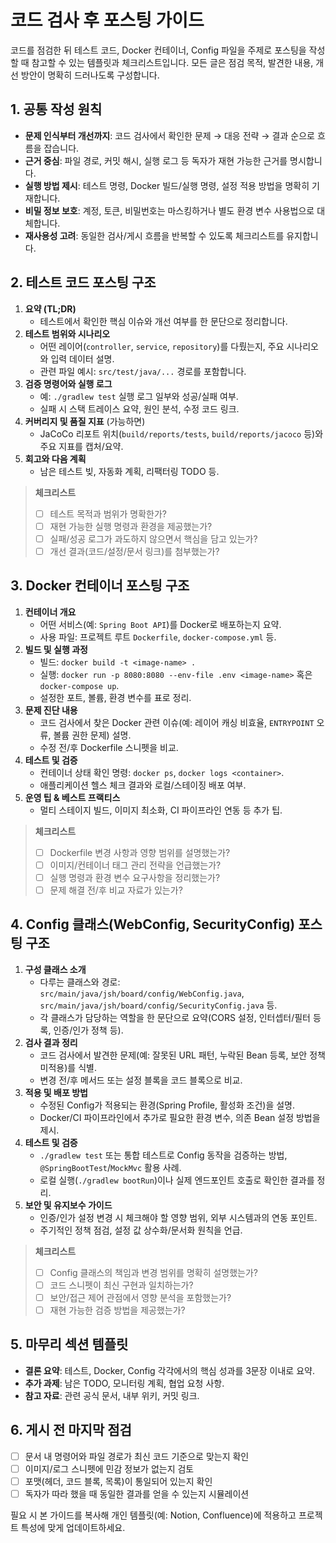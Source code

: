 # 코드 검사 후 포스팅 가이드

코드를 점검한 뒤 테스트 코드, Docker 컨테이너, Config 파일을 주제로 포스팅을 작성할 때 참고할 수 있는 템플릿과 체크리스트입니다. 모든 글은 점검 목적, 발견한 내용, 개선 방안이 명확히 드러나도록 구성합니다.

## 1. 공통 작성 원칙

- **문제 인식부터 개선까지**: 코드 검사에서 확인한 문제 → 대응 전략 → 결과 순으로 흐름을 잡습니다.
- **근거 중심**: 파일 경로, 커밋 해시, 실행 로그 등 독자가 재현 가능한 근거를 명시합니다.
- **실행 방법 제시**: 테스트 명령, Docker 빌드/실행 명령, 설정 적용 방법을 명확히 기재합니다.
- **비밀 정보 보호**: 계정, 토큰, 비밀번호는 마스킹하거나 별도 환경 변수 사용법으로 대체합니다.
- **재사용성 고려**: 동일한 검사/게시 흐름을 반복할 수 있도록 체크리스트를 유지합니다.

## 2. 테스트 코드 포스팅 구조

1. **요약 (TL;DR)**
   - 테스트에서 확인한 핵심 이슈와 개선 여부를 한 문단으로 정리합니다.
2. **테스트 범위와 시나리오**
   - 어떤 레이어(`controller`, `service`, `repository`)를 다뤘는지, 주요 시나리오와 입력 데이터 설명.
   - 관련 파일 예시: `src/test/java/...` 경로를 포함합니다.
3. **검증 명령어와 실행 로그**
   - 예: ``./gradlew test`` 실행 로그 일부와 성공/실패 여부.
   - 실패 시 스택 트레이스 요약, 원인 분석, 수정 코드 링크.
4. **커버리지 및 품질 지표** (가능하면)
   - JaCoCo 리포트 위치(`build/reports/tests`, `build/reports/jacoco` 등)와 주요 지표를 캡처/요약.
5. **회고와 다음 계획**
   - 남은 테스트 빚, 자동화 계획, 리팩터링 TODO 등.

> **체크리스트**
> - [ ] 테스트 목적과 범위가 명확한가?
> - [ ] 재현 가능한 실행 명령과 환경을 제공했는가?
> - [ ] 실패/성공 로그가 과도하지 않으면서 핵심을 담고 있는가?
> - [ ] 개선 결과(코드/설정/문서 링크)를 첨부했는가?

## 3. Docker 컨테이너 포스팅 구조

1. **컨테이너 개요**
   - 어떤 서비스(예: `Spring Boot API`)를 Docker로 배포하는지 요약.
   - 사용 파일: 프로젝트 루트 `Dockerfile`, `docker-compose.yml` 등.
2. **빌드 및 실행 과정**
   - 빌드: ``docker build -t <image-name> .``
   - 실행: ``docker run -p 8080:8080 --env-file .env <image-name>`` 혹은 `docker-compose up`.
   - 설정한 포트, 볼륨, 환경 변수를 표로 정리.
3. **문제 진단 내용**
   - 코드 검사에서 찾은 Docker 관련 이슈(예: 레이어 캐싱 비효율, `ENTRYPOINT` 오류, 볼륨 권한 문제) 설명.
   - 수정 전/후 Dockerfile 스니펫을 비교.
4. **테스트 및 검증**
   - 컨테이너 상태 확인 명령: ``docker ps``, ``docker logs <container>``.
   - 애플리케이션 헬스 체크 결과와 로컬/스테이징 배포 여부.
5. **운영 팁 & 베스트 프랙티스**
   - 멀티 스테이지 빌드, 이미지 최소화, CI 파이프라인 연동 등 추가 팁.

> **체크리스트**
> - [ ] Dockerfile 변경 사항과 영향 범위를 설명했는가?
> - [ ] 이미지/컨테이너 태그 관리 전략을 언급했는가?
> - [ ] 실행 명령과 환경 변수 요구사항을 정리했는가?
> - [ ] 문제 해결 전/후 비교 자료가 있는가?

## 4. Config 클래스(WebConfig, SecurityConfig) 포스팅 구조

1. **구성 클래스 소개**
   - 다루는 클래스와 경로: `src/main/java/jsh/board/config/WebConfig.java`, `src/main/java/jsh/board/config/SecurityConfig.java` 등.
   - 각 클래스가 담당하는 역할을 한 문단으로 요약(CORS 설정, 인터셉터/필터 등록, 인증/인가 정책 등).
2. **검사 결과 정리**
   - 코드 검사에서 발견한 문제(예: 잘못된 URL 패턴, 누락된 Bean 등록, 보안 정책 미적용)를 식별.
   - 변경 전/후 메서드 또는 설정 블록을 코드 블록으로 비교.
3. **적용 및 배포 방법**
   - 수정된 Config가 적용되는 환경(Spring Profile, 활성화 조건)을 설명.
   - Docker/CI 파이프라인에서 추가로 필요한 환경 변수, 의존 Bean 설정 방법을 제시.
4. **테스트 및 검증**
   - ``./gradlew test`` 또는 통합 테스트로 Config 동작을 검증하는 방법, `@SpringBootTest`/`MockMvc` 활용 사례.
   - 로컬 실행(`./gradlew bootRun`)이나 실제 엔드포인트 호출로 확인한 결과를 정리.
5. **보안 및 유지보수 가이드**
   - 인증/인가 설정 변경 시 체크해야 할 영향 범위, 외부 시스템과의 연동 포인트.
   - 주기적인 정책 점검, 설정 값 상수화/문서화 원칙을 언급.

> **체크리스트**
> - [ ] Config 클래스의 책임과 변경 범위를 명확히 설명했는가?
> - [ ] 코드 스니펫이 최신 구현과 일치하는가?
> - [ ] 보안/접근 제어 관점에서 영향 분석을 포함했는가?
> - [ ] 재현 가능한 검증 방법을 제공했는가?

## 5. 마무리 섹션 템플릿

- **결론 요약**: 테스트, Docker, Config 각각에서의 핵심 성과를 3문장 이내로 요약.
- **추가 과제**: 남은 TODO, 모니터링 계획, 협업 요청 사항.
- **참고 자료**: 관련 공식 문서, 내부 위키, 커밋 링크.

## 6. 게시 전 마지막 점검

- [ ] 문서 내 명령어와 파일 경로가 최신 코드 기준으로 맞는지 확인
- [ ] 이미지/로그 스니펫에 민감 정보가 없는지 검토
- [ ] 포맷(헤더, 코드 블록, 목록)이 통일되어 있는지 확인
- [ ] 독자가 따라 했을 때 동일한 결과를 얻을 수 있는지 시뮬레이션

필요 시 본 가이드를 복사해 개인 템플릿(예: Notion, Confluence)에 적용하고 프로젝트 특성에 맞게 업데이트하세요.
